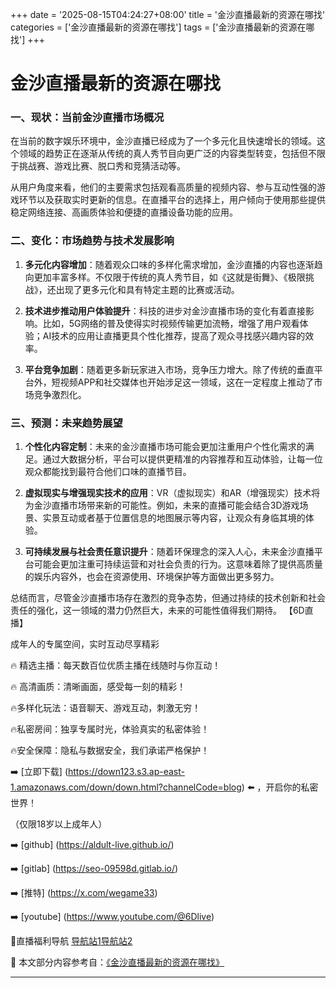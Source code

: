 +++
date = '2025-08-15T04:24:27+08:00'
title = '金沙直播最新的资源在哪找'
categories = ['金沙直播最新的资源在哪找']
tags = ['金沙直播最新的资源在哪找']
+++

# 金沙直播最新的资源在哪找

### 一、现状：当前金沙直播市场概况

在当前的数字娱乐环境中，金沙直播已经成为了一个多元化且快速增长的领域。这个领域的趋势正在逐渐从传统的真人秀节目向更广泛的内容类型转变，包括但不限于挑战赛、游戏比赛、脱口秀和竞猜活动等。

从用户角度来看，他们的主要需求包括观看高质量的视频内容、参与互动性强的游戏环节以及获取实时更新的信息。在直播平台的选择上，用户倾向于使用那些提供稳定网络连接、高画质体验和便捷的直播设备功能的应用。

### 二、变化：市场趋势与技术发展影响

1. **多元化内容增加**：随着观众口味的多样化需求增加，金沙直播的内容也逐渐趋向更加丰富多样。不仅限于传统的真人秀节目，如《这就是街舞》、《极限挑战》，还出现了更多元化和具有特定主题的比赛或活动。

2. **技术进步推动用户体验提升**：科技的进步对金沙直播市场的变化有着直接影响。比如，5G网络的普及使得实时视频传输更加流畅，增强了用户观看体验；AI技术的应用让直播更具个性化推荐，提高了观众寻找感兴趣内容的效率。

3. **平台竞争加剧**：随着更多新玩家进入市场，竞争压力增大。除了传统的垂直平台外，短视频APP和社交媒体也开始涉足这一领域，这在一定程度上推动了市场竞争激烈化。

### 三、预测：未来趋势展望

1. **个性化内容定制**：未来的金沙直播市场可能会更加注重用户个性化需求的满足。通过大数据分析，平台可以提供更精准的内容推荐和互动体验，让每一位观众都能找到最符合他们口味的直播节目。

2. **虚拟现实与增强现实技术的应用**：VR（虚拟现实）和AR（增强现实）技术将为金沙直播市场带来新的可能性。例如，未来的直播可能会结合3D游戏场景、实景互动或者基于位置信息的地图展示等内容，让观众有身临其境的体验。

3. **可持续发展与社会责任意识提升**：随着环保理念的深入人心，未来金沙直播平台可能会更加注重可持续运营和对社会负责的行为。这意味着除了提供高质量的娱乐内容外，也会在资源使用、环境保护等方面做出更多努力。

总结而言，尽管金沙直播市场存在激烈的竞争态势，但通过持续的技术创新和社会责任的强化，这一领域的潜力仍然巨大，未来的可能性值得我们期待。
【6D直播】

 成年人的专属空间，实时互动尽享精彩

🔥 精选主播：每天数百位优质主播在线随时与你互动！

🔥 高清画质：清晰画面，感受每一刻的精彩！

🔥多样化玩法：语音聊天、游戏互动，刺激无穷！

🔥私密房间：独享专属时光，体验真实的私密体验！

🔥安全保障：隐私与数据安全，我们承诺严格保护！

➡️ [立即下载] (https://down123.s3.ap-east-1.amazonaws.com/down/down.html?channelCode=blog) ⬅️ ，开启你的私密世界！

 （仅限18岁以上成年人）

➡️ [github] (https://aldult-live.github.io/)

➡️ [gitlab] (https://seo-09598d.gitlab.io/)

➡️ [推特] (https://x.com/wegame33)

➡️ [youtube] (https://www.youtube.com/@6Dlive)

🔞直播福利导航   [导航站1](https://webstack-86085a.gitlab.io/)[导航站2](https://onlygit123-2.github.io/)

📘 本文部分内容参考自：[《金沙直播最新的资源在哪找》](https://webstack-hugo-19.pages.dev/)

---

